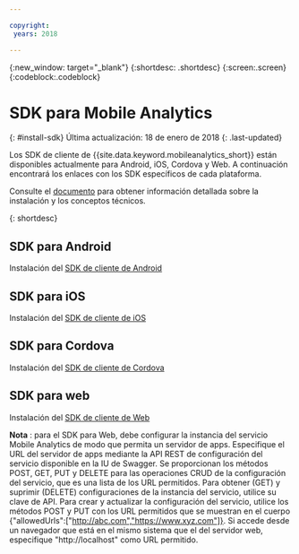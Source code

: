 ```yaml
---

copyright:
 years: 2018

---
```


{:new_window: target="_blank"}
{:shortdesc: .shortdesc}
{:screen:.screen}
{:codeblock:.codeblock}

# SDK para Mobile Analytics
{: #install-sdk}
Última actualización: 18 de enero de 2018
{: .last-updated}

Los SDK de cliente de {{site.data.keyword.mobileanalytics_short}} están disponibles
actualmente para Android, iOS, Cordova y Web. A continuación encontrará los enlaces con los SDK específicos de cada plataforma.

Consulte el [documento](install-client-sdk.html) para obtener información detallada sobre la instalación y los conceptos técnicos.

{: shortdesc}

## SDK para Android

   Instalación del [SDK de cliente de Android](https://github.com/ibm-bluemix-mobile-services/bms-clientsdk-android-analytics)


## SDK para iOS

   Instalación del [SDK de cliente de iOS](https://github.com/ibm-bluemix-mobile-services/bms-clientsdk-swift-analytics)

   
## SDK para Cordova

   Instalación del [SDK de cliente de Cordova](https://www.npmjs.com/package/bms-core)
   
## SDK para web

   Instalación del [SDK de cliente de Web](https://github.com/ibm-bluemix-mobile-services/bms-clientsdk-web-analytics/)
   
**Nota** : para el SDK para Web, debe configurar la instancia del servicio Mobile Analytics de modo que permita un servidor de apps. Especifique el URL del servidor de apps mediante la API REST de configuración del servicio disponible en la IU de Swagger. Se proporcionan los métodos POST, GET, PUT y DELETE para las operaciones CRUD de la configuración del servicio, que es una lista de los URL permitidos. Para obtener (GET) y suprimir (DELETE) configuraciones de la instancia del servicio, utilice su clave de API. Para crear y actualizar la configuración del servicio, utilice los métodos POST y PUT con los URL permitidos que se muestran en el cuerpo {"allowedUrls":["http://abc.com","https://www.xyz.com"]}. Si accede desde un navegador que está en el mismo sistema que el del servidor web, especifique "http://localhost" como URL permitido.
